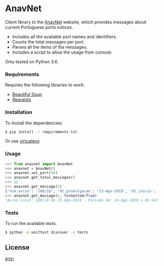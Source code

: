 
# AnavNet

Client library to the [AnavNet](http://anavnet.hidrografico.pt/AvisosLocais/AvisosLocais.aspx) website, which provides messages about current Portuguese ports notices.
* Includes all the available port names and identifiers.
* Counts the total messages per port.
* Parses all the items of the messages.
* Includes a script to allow the usage from console.

Only tested on Python 3.6.

### Requirements

Requires the following libraries to work:

* [Beautiful Soup](https://www.crummy.com/software/BeautifulSoup/)
* [Requests](http://docs.python-requests.org/en/master/)

### Installation

To iInstall the dependencies:

```sh
$ pip install -r requirements.txt
```
Or use [virtualenv](https://virtualenv.pypa.io/en/stable/).

### Usage
```python
>>> from anavnet import AnavNet
>>> anavnet = AnavNet()
>>> anavnet.set_port(16)
>>> anavnet.get_total_messages()
>>> 12
>>> anavnet.get_message(1)
{'num_aviso': '288/18', 'dt_promulgacao': '23-Ago-2018', 'dt_inicio': '24-Ago-2018', 'dt_fim': '05-Set-2018', 'ent_promulgacao': 'Capitania do Porto de Lisboa - CAPIMARLISBOA', 'local': 'Rio Tejo - Cais Militar do Portinho da Costa.', 'assunto': 'Área interdita à navegação', 'descricao': 'No período de 24AGO a 05SET, está interdita a navegação a menos de 50 metros do Cais Militar do Portinho da Costa.', 'dt_cancelamento': 'Data de cancelamento: 05-Set-2018'}
>>> anavnet.get_message(1, formatted=True)
'Aviso Local: 288/18 de 23-Ago-2018 - Período de: 24-Ago-2018 a 05-Set-2018\nPromulgado por: Capitania do Porto de Lisboa - CAPIMARLISBOA\nLocal: Rio Tejo - Cais Militar do Portinho da Costa.\nAssunto: Área interdita à navegação\n\nNo período de 24AGO a 05SET, está interdita a navegação a menos de 50 metros do Cais Militar do Portinho da Costa.'
```

### Tests

To run the available tests:

```sh
$ python -m unittest discover -s tests
```

License
----

BSD

